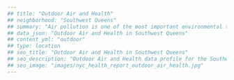 ```yaml
---
## title: "Outdoor Air and Health"
## neighborhood: "Southwest Queens"
## summary: "Air pollution is one of the most important environmental threats to urban populations and while all people are exposed, pollutant emissions, levels of exposure, and population vulnerability vary across neighborhoods. Exposures to common air pollutants have been linked to respiratory and cardiovascular diseases, cancers, and premature deaths."
## data_json: "Outdoor Air and Health in Southwest Queens"
## content_yml: "outdoor"
## type: location
## seo_title: "Outdoor Air and Health in Southwest Queens"
## seo_description: "Outdoor Air and Health data profile for the Southwest Queens neighborhood of NYC."
## seo_image: "images/nyc_health_report_outdoor_air_health.jpg"
---
```

